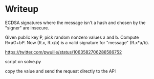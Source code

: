 # Writeup

ECDSA signatures where the message isn't a hash and chosen by the "signer" are insecure.

Given public key P, pick random nonzero values a and b. Compute R=aG+bP. Now (R.x, R.x/b) is a valid signature for "message" (R.x*a/b).

https://twitter.com/pwuille/status/1063582706288586752

script on solve.py

copy the value and send the request directly to the API